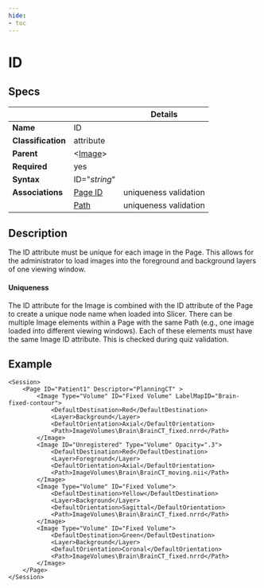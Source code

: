 ```yaml
---
hide:
- toc
---
```

<!-- let javascript handle toc on left sidebar -->
# ID

## Specs

| ||Details|
|---|---|:---:|
| **Name** | ID ||
| **Classification** | attribute ||
| **Parent** | <[Image](index.md)\> ||
| **Required** | yes ||
| **Syntax** | ID="*string*" |  |
| **Associations** | [Page ID](../page/id.md) | uniqueness validation |
||[Path](path.md) | uniqueness validation |

## Description

The ID attribute must be unique for each image in the Page.
This allows for the administrator to load images into the foreground and background
layers of one viewing window. 

#### Uniqueness
The ID attribute for the Image is combined with the ID attribute
of the Page to create a unique node name when loaded into Slicer. 
There can be multiple Image elements within a Page with the same Path (e.g., one image
loaded into different viewing windows). Each of these elements must
have the same Image ID attribute. This is checked during quiz validation.




## Example
```
<Session>
	<Page ID="Patient1" Descriptor="PlanningCT" >
		<Image Type="Volume" ID="Fixed Volume" LabelMapID="Brain-fixed-contour">
			<DefaultDestination>Red</DefaultDestination>
			<Layer>Background</Layer>
			<DefaultOrientation>Axial</DefaultOrientation>
			<Path>ImageVolumes\Brain\BrainCT_fixed.nrrd</Path>
		</Image>
		<Image ID="Unregistered" Type="Volume" Opacity=".3">
			<DefaultDestination>Red</DefaultDestination>
			<Layer>Foreground</Layer>
			<DefaultOrientation>Axial</DefaultOrientation>
			<Path>ImageVolumes\Brain\BrainCT_moving.nii</Path>
		</Image>
		<Image Type="Volume" ID="Fixed Volume">
			<DefaultDestination>Yellow</DefaultDestination>
			<Layer>Background</Layer>
			<DefaultOrientation>Sagittal</DefaultOrientation>
			<Path>ImageVolumes\Brain\BrainCT_fixed.nrrd</Path>
		</Image>
		<Image Type="Volume" ID="Fixed Volume">
			<DefaultDestination>Green</DefaultDestination>
			<Layer>Background</Layer>
			<DefaultOrientation>Coronal</DefaultOrientation>
			<Path>ImageVolumes\Brain\BrainCT_fixed.nrrd</Path>
		</Image>
	</Page>
</Session>
```